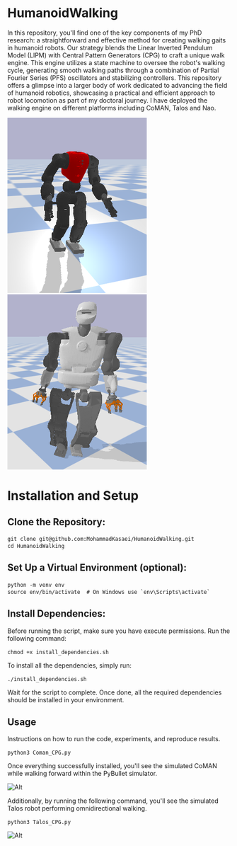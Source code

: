 # HumanoidWalking

In this repository, you'll find one of the key components of my PhD research: a straightforward and effective method for creating walking gaits in humanoid robots. Our strategy blends the Linear Inverted Pendulum Model (LIPM) with Central Pattern Generators (CPG) to craft a unique walk engine. This engine utilizes a state machine to oversee the robot's walking cycle, generating smooth walking paths through a combination of Partial Fourier Series (PFS) oscillators and stabilizing controllers. This repository offers a glimpse into a larger body of work dedicated to advancing the field of humanoid robotics, showcasing a practical and efficient approach to robot locomotion as part of my doctoral journey. I have deployed the walking engine on different platforms including CoMAN, Talos and Nao.

![Alt](imgs/coman.png) 
![Alt](imgs/talos.png) 



# Installation and Setup

## Clone the Repository:

```
git clone git@github.com:MohammadKasaei/HumanoidWalking.git
cd HumanoidWalking
```
## Set Up a Virtual Environment (optional):

```
python -m venv env
source env/bin/activate  # On Windows use `env\Scripts\activate`
```
## Install Dependencies:
Before running the script, make sure you have execute permissions. Run the following command:
```
chmod +x install_dependencies.sh
```
To install all the dependencies, simply run:
```
./install_dependencies.sh
```
Wait for the script to complete. Once done, all the required dependencies should be installed in your environment.


## Usage 
Instructions on how to run the code, experiments, and reproduce results.
```
python3 Coman_CPG.py
```
Once everything successfully installed, you'll see the simulated CoMAN while walking forward within the PyBullet simulator.

![Alt](imgs/coman.gif)

Additionally, by running the following command, you'll see the simulated Talos robot performing omnidirectional walking.
```
python3 Talos_CPG.py
```
![Alt](imgs/talos.gif)

